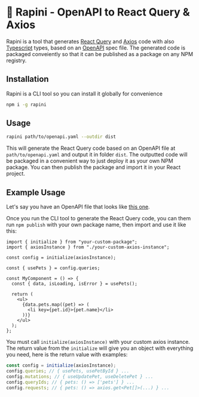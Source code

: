 # :leafy_green: Rapini - OpenAPI to React Query & Axios

Rapini is a tool that generates [React Query](https://react-query.tanstack.com/) and [Axios](https://axios-http.com/) code with also [Typescript](https://www.typescriptlang.org/) types, based on an [OpenAPI](https://www.openapis.org/) spec file.
The generated code is packaged conveiently so that it can be published as a package on any NPM registry.

## Installation

Rapini is a CLI tool so you can install it globally for convenience

```sh
npm i -g rapini
```

## Usage

```sh
rapini path/to/openapi.yaml --outdir dist
```

This will generate the React Query code based on an OpenAPI file at `path/to/openapi.yaml` and output it in folder `dist`. The outputted code will be packaged in a convenient way to just deploy it as your own NPM package. You can then publish the package and import it in your React project.

## Example Usage

Let's say you have an OpenAPI file that looks like [this one](./example-openapi.yaml).

Once you run the CLI tool to generate the React Query code, you can them run `npm publish` with your own package name, then import and use it like this:

```tsx
import { initialize } from "your-custom-package";
import { axiosInstance } from "./your-custom-axios-instance";

const config = initialize(axiosInstance);

const { usePets } = config.queries;

const MyComponent = () => {
  const { data, isLoading, isError } = usePets();

  return (
    <ul>
      {data.pets.map((pet) => (
        <li key={pet.id}>{pet.name}</li>
      ))}
    </ul>
  );
};
```

You must call `initialize(axiosInstance)` with your custom axios instance. The return value from the `initialize` will give you an object with everything you need, here is the return value with examples:

```ts
const config = initialize(axiosInstance);
config.queries; // { usePets, usePetById } ...
config.mutations; // { useUpdatePet, useDeletePet } ...
config.queryIds; // { pets: () => ['pets'] } ...
config.requests; // { pets: () => axios.get<Pet[]>(...) } ...
```
